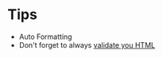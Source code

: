 # Tips

- Auto Formatting
- Don't forget to always [validate you HTML](https://validator.w3.org/#validate_by_input)
